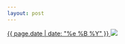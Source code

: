 ```yaml
---
layout: post
---
```


<p>
  <a href="/477">
    <time>{{ page.date | date: "%e %B %Y" }}</time>
    <img src="{{ site.assets_url }}/477.jpg">
  </a>
  
</p>
